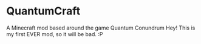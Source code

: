 # QuantumCraft
A Minecraft mod based around the game Quantum Conundrum
Hey! This is my first EVER mod, so it will be bad. :P
